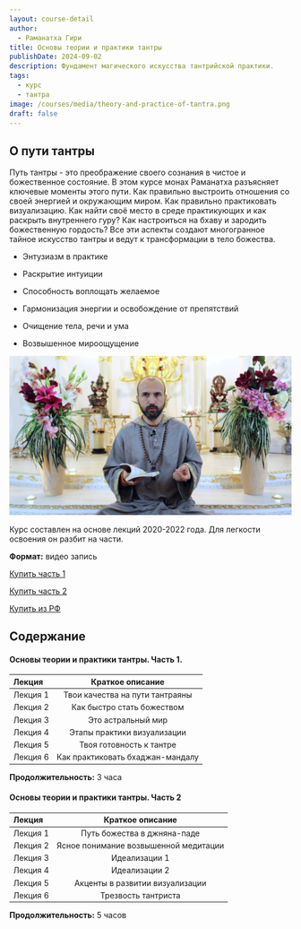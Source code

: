 ```yaml
---
layout: course-detail
author:
  - Раманатха Гири
title: Основы теории и практики тантры
publishDate: 2024-09-02
description: Фундамент магического искусства тантрийской практики.
tags:
  - курс
  - тантра
image: /courses/media/theory-and-practice-of-tantra.png
draft: false
---
```


## О пути тантры

Путь тантры - это преображение своего сознания в чистое и божественное состояние. В этом курсе монах Раманатха разъясняет ключевые моменты этого пути. Как правильно выстроить отношения со своей энергией и окружающим миром. Как правильно практиковать визуализацию. Как найти своё место в среде практикующих и как раскрыть внутреннего гуру? Как настроиться на бхаву и зародить божественную гордость? Все эти аспекты создают многогранное тайное искусство тантры и ведут к трансформации в тело божества.

- Энтузиазм в практике
    
- Раскрытие интуиции
    
- Способность воплощать желаемое
    
- Гармонизация энергии и освобождение от препятствий
    
- Очищение тела, речи и ума
    
- Возвышенное мироощущение


![тантра](/courses/media/r_tantra.png)

Курс составлен на основе лекций 2020-2022 года. Для легкости освоения он разбит на части.

**Формат:** видео запись

<div class="buy-link">

[Купить часть 1](https://www.dattatreya.space/enroll/3233206)
</div>

<div class="buy-link">

[Купить часть 2](https://www.dattatreya.space/enroll/3233215)
</div>

<div class="buy-link"> 

[Купить из РФ](https://t.me/media_mandala)
</div>

## Содержание

#### Основы теории и практики тантры. Часть 1.

| Лекция   |         Краткое описание         |
| :------- | :------------------------------: |
| Лекция 1 | Твои качества на пути тантраяны  |
| Лекция 2 |    Как быстро стать божеством    |
| Лекция 3 |       Это астральный мир        |
| Лекция 4 |   Этапы практики визуализации    |
| Лекция 5 |     Твоя готовность к тантре     |
| Лекция 6 | Как практиковать бхаджан-мандалу |
**Продолжительность:** 3 часа 
#### Основы теории и практики тантры. Часть 2

| Лекция   |            Краткое описание            |
| :------- | :------------------------------------: |
| Лекция 1 |      Путь божества в джняна-паде       |
| Лекция 2 | Ясное понимание возвышенной медитации |
| Лекция 3 |             Идеализации 1              |
| Лекция 4 |             Идеализации 2              |
| Лекция 5 |    Акценты в развитии визуализации     |
| Лекция 6 |          Трезвость тантриста           |

**Продолжительность:** 5 часов